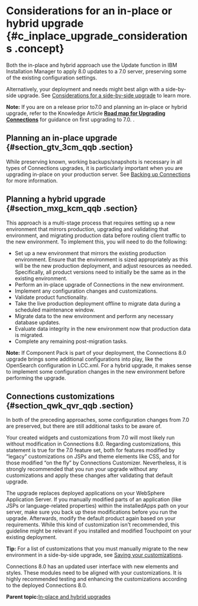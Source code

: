 # Considerations for an in-place or hybrid upgrade {#c_inplace_upgrade_considerations .concept}

Both the in-place and hybrid approach use the Update function in IBM Installation Manager to apply 8.0 updates to a 7.0 server, preserving some of the existing configuration settings.

Alternatively, your deployment and needs might best align with a side-by-side upgrade. See [Considerations for a side-by-side upgrade](c_sbs_upgrade_considerations.md) to learn more.

**Note:** If you are on a release prior to7.0 and planning an in-place or hybrid upgrade, refer to the Knowledge Article [**Road map for Upgrading Connections**](https://support.hcltechsw.com/csm?id=kb_article&sysparm_article=KB0076286) for guidance on first upgrading to 7.0. .

## Planning an in-place upgrade {#section_gtv_3cm_qqb .section}

While preserving known, working backups/snapshots is necessary in all types of Connections upgrades, it is particularly important when you are upgrading in-place on your production server. See [Backing up Connections](t_back-up.md) for more information.

## Planning a hybrid upgrade {#section_mxg_kcm_qqb .section}

This approach is a multi-stage process that requires setting up a new environment that mirrors production, upgrading and validating that environment, and migrating production data before routing client traffic to the new environment. To implement this, you will need to do the following:

-   Set up a new environment that mirrors the existing production environment. Ensure that the environment is sized appropriately as this will be the new production deployment, and adjust resources as needed. Specifically, all product versions need to initially be the same as in the existing environment.
-   Perform an in-place upgrade of Connections in the new environment.
-   Implement any configuration changes and customizations.
-   Validate product functionality.
-   Take the live production deployment offline to migrate data during a scheduled maintenance window.
-   Migrate data to the new environment and perform any necessary database updates.
-   Evaluate data integrity in the new environment now that production data is migrated.
-   Complete any remaining post-migration tasks.

**Note:** If Component Pack is part of your deployment, the Connections 8.0 upgrade brings some additional configurations into play, like the OpenSearch configuration in LCC.xml. For a hybrid upgrade, it makes sense to implement some configuration changes in the new environment before performing the upgrade.

## Connections customizations {#section_qwk_qvr_qqb .section}

In both of the preceding approaches, some configuration changes from 7.0 are preserved, but there are still additional tasks to be aware of.

Your created widgets and customizations from 7.0 will most likely run without modification in Connections 8.0. Regarding customizations, this statement is true for the 7.0 feature set, both for features modified by “legacy” customizations on JSPs and theme elements like CSS, and for those modified “on the fly” by Connections Customizer. Nevertheless, it is strongly recommended that you run your upgrade without any customizations and apply these changes after validating that default upgrade.

The upgrade replaces deployed applications on your WebSphere Application Server. If you manually modified parts of an application \(like JSPs or language-related properties\) within the installedApps path on your server, make sure you back up these modifications before you run the upgrade. Afterwards, modify the default product again based on your requirements. While this kind of customization isn't recommended, this guideline might be relevant if you installed and modified Touchpoint on your existing deployment.

**Tip:** For a list of customizations that you must manually migrate to the new environment in a side-by-side upgrade, see [Saving your customizations](c_configuration_changes_after_update.md).

Connections 8.0 has an updated user interface with new elements and styles. These modules need to be aligned with your customizations. It is highly recommended testing and enhancing the customizations according to the deployed Connections 8.0.

**Parent topic:**[In-place and hybrid upgrades](../migrate/c_inplace_upgrade.md)

